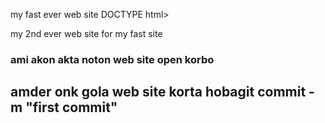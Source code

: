 
<h>my fast ever web  site </h>
DOCTYPE html>
<html lang="en">
<head>
    <meta charset="UTF-8">
    <meta http-equiv="X-UA-Compatible" content="IE=edge">
    <meta name="viewport" content="width=device-width, initial-scale=1.0">
    <title>Document</title>
    <h>my 2nd ever web site for my fast site</h>
    <h3>ami akon akta noton web site open korbo</h3>
    <h2>amder onk gola web site korta hobagit commit -m "first commit" </h2>
</head>
<body>
    
</body>
</html>